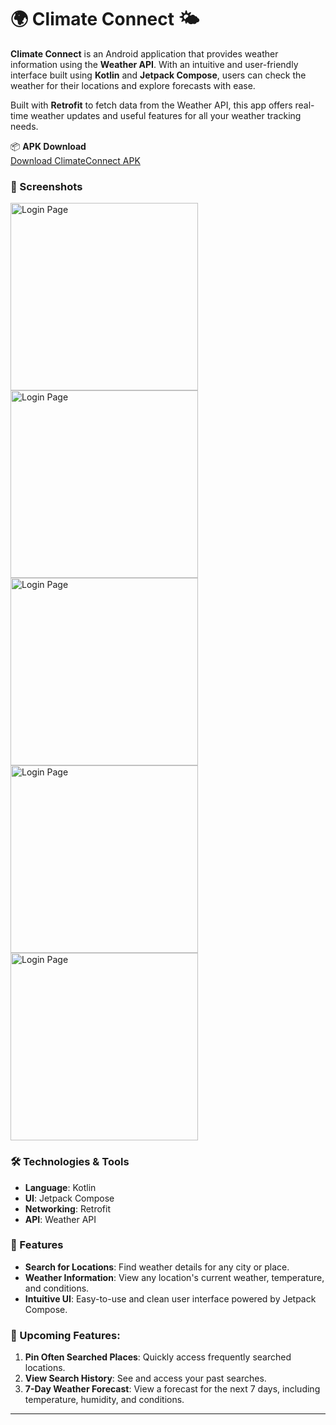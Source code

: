 # 🌍 Climate Connect 🌤️

**Climate Connect** is an Android application that provides weather information using the **Weather API**. With an intuitive and user-friendly interface built using **Kotlin** and **Jetpack Compose**, users can check the weather for their locations and explore forecasts with ease.

Built with **Retrofit** to fetch data from the Weather API, this app offers real-time weather updates and useful features for all your weather tracking needs.


📦 **APK Download**  
[Download ClimateConnect APK](https://github.com/Vanshi17/ClimateConnect/raw/master/Screenshots/ClimateConnect.apk)

### 📸 Screenshots

<img src="Screenshots/Start.jpg" alt="Login Page" width="300"/>  <img src="Screenshots/NewDelhi.jpg" alt="Login Page" width="300"/>  <img src="Screenshots/Mumbai.jpg" alt="Login Page" width="300"/>  <img src="Screenshots/Indonesia.jpg" alt="Login Page" width="300"/>  <img src="Screenshots/Switzerland.jpg" alt="Login Page" width="300"/>


### 🛠️ Technologies & Tools
- **Language**: Kotlin
- **UI**: Jetpack Compose
- **Networking**: Retrofit
- **API**: Weather API

### 🚀 Features
- **Search for Locations**: Find weather details for any city or place.
- **Weather Information**: View any location's current weather, temperature, and conditions.
- **Intuitive UI**: Easy-to-use and clean user interface powered by Jetpack Compose.

### 🚧 Upcoming Features:
1. **Pin Often Searched Places**: Quickly access frequently searched locations.
2. **View Search History**: See and access your past searches.
3. **7-Day Weather Forecast**: View a forecast for the next 7 days, including temperature, humidity, and conditions.

---
